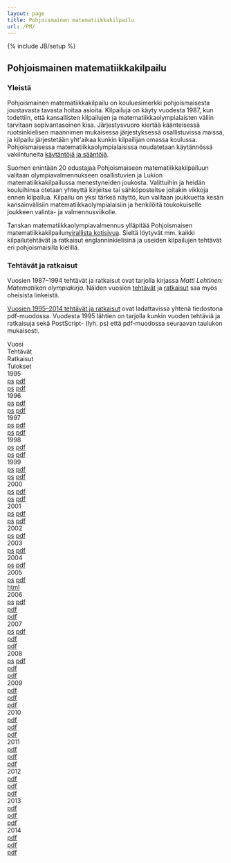 ```yaml
---
layout: page
title: Pohjoismainen matematiikkakilpailu
url: /PM/
---
```

{% include JB/setup %}

## Pohjoismainen matematiikkakilpailu

### Yleistä

Pohjoismainen matematiikkakilpailu on kouluesimerkki pohjoismaisesta
joustavasta tavasta hoitaa asioita. Kilpailuja on käyty vuodesta 1987,
kun todettiin, että kansallisten kilpailujen ja
matematiikkaolympialaisten väliin tarvitaan sopivantasoinen kisa.
Järjestysvuoro kiertää käänteisessä ruotsinkielisen maannimen
mukaisessa järjestyksessä osallistuvissa maissa, ja kilpailu
järjestetään yht'aikaa kunkin kilpailijan omassa koulussa.
Pohjoismaisessa matematiikkaolympialaisissa noudatetaan käytännössä
vakiintuneita [käytäntöjä ja sääntöjä](nmcrules.html).

Suomen enintään 20 edustajaa Pohjoismaiseen matematiikkakilpailuun
valitaan olympiavalmennukseen osallistuvien ja Lukion
matematiikkakilpailussa menestyneiden joukosta. Valittuihin ja heidän
kouluihinsa otetaan yhteyttä kirjeitse tai sähköposteitse joitakin
vikkoja ennen kilpailua. Kilpailu on yksi tärkeä näyttö, kun valitaan
joukkuetta kesän kansainvälisiin matematiikkaolympialaisiin ja
henkilöitä toukokuiselle joukkeen valinta- ja valmennusviikolle.

Tanskan matematiikkaolympiavalmennus ylläpitää Pohjoismaisen
matematiikkakilpailun[virallista kotisivua](http://www.georgmohr.dk/nmcperm/).
Sieltä löytyvät mm. kaikki kilpailutehtävät ja ratkaisut
englanninkielisinä ja useiden kilpailujen tehtävät eri pohjoismaisilla
kielillä.

### Tehtävät ja ratkaisut

Vuosien 1987–1994 tehtävät ja ratkaisut ovat tarjolla kirjassa
_Matti Lehtinen: Matematiikan olympiakirja._ Näiden
vuosien [tehtävät](nmct87_94.pdf) ja [ratkaisut](nmcr87_94.pdf) saa myös
oheisista linkeistä.

[Vuosien 1995–2014 tehtävät ja ratkaisut](nmckaikki.pdf) ovat
ladattavissa yhtenä tiedostona pdf-muodossa. Vuodesta 1995 lähtien on
tarjolla kunkin vuoden tehtäviä ja ratkaisuja sekä PostScript- (lyh.
ps) että pdf-muodossa seuraavan taulukon mukaisesti.


<div class="row">
<div class="col-xs-2">Vuosi</div>
<div class="col-xs-2">Tehtävät</div>
<div class="col-xs-2">Ratkaisut</div>
<div class="col-xs-2">Tulokset</div>
</div>
<div class="row">
<div class="col-xs-2">1995</div>
<div class="col-xs-2"><a href="1995/PM1995.ps">ps</a> <a href="1995/PM1995.pdf">pdf</a></div>
<div class="col-xs-2"><a href="1995/PM1995r.ps">ps</a> <a href="1995/PM1995r.pdf">pdf</a></div>
</div>
<div class="row">
<div class="col-xs-2"> 1996</div>
<div class="col-xs-2"><a href="1996/PM1996.ps">ps</a> <a href="1996/PM1996.pdf">pdf</a></div>
<div class="col-xs-2"><a href="1996/PM1996r.ps">ps</a> <a href="1996/PM1996r.pdf">pdf</a></div>
</div>
<div class="row">
<div class="col-xs-2"> 1997</div>
<div class="col-xs-2"><a href="1997/PM1997.ps">ps</a> <a href="1997/PM1997.pdf">pdf</a></div>
<div class="col-xs-2"><a href="1997/PM1997r.ps">ps</a> <a href="1997/PM1997r.pdf">pdf</a></div>
</div>
<div class="row">
<div class="col-xs-2"> 1998</div>
<div class="col-xs-2"><a href="1998/PM1998.ps">ps</a> <a href="1998/PM1998.pdf">pdf</a></div>
<div class="col-xs-2"><a href="1998/PM1998r.ps">ps</a> <a href="1998/PM1998r.pdf">pdf</a></div>
</div>
<div class="row">
<div class="col-xs-2"> 1999</div>
<div class="col-xs-2"><a href="1999/PM1999.ps">ps</a> <a href="1999/PM1999.pdf">pdf</a></div>
<div class="col-xs-2"><a href="1999/PM1999r.ps">ps</a> <a href="1999/PM1999r.pdf">pdf</a></div>
</div>
<div class="row">
<div class="col-xs-2">2000</div>
<div class="col-xs-2"><a href="2000/PM2000.ps">ps</a> <a href="2000/PM2000.pdf">pdf</a></div>
<div class="col-xs-2"><a href="2000/PM2000r.ps">ps</a> <a href="2000/PM2000r.pdf">pdf</a></div>
</div>
<div class="row">
<div class="col-xs-2">2001</div>
<div class="col-xs-2"><a href="2001/PM2001.ps">ps</a> <a href="2001/PM2001.pdf">pdf</a></div>
<div class="col-xs-2"><a href="2001/PM2001r.ps">ps</a> <a href="2001/PM2001r.pdf">pdf</a></div>
</div>
<div class="row">
<div class="col-xs-2">2002</div>
<div class="col-xs-2"><a href="2002/PM2002.ps">ps</a> <a href="2002/PM2002.pdf">pdf</a></div>
</div>
<div class="row">
<div class="col-xs-2">2003</div>
<div class="col-xs-2"><a href="2003/PM2003.ps">ps</a> <a href="2003/PM2003.pdf">pdf</a></div>
</div>
<div class="row">
<div class="col-xs-2">2004</div>
<div class="col-xs-2"><a href="2004/PM2004.ps">ps</a> <a href="2004/PM2004.pdf">pdf</a></div>
</div>
<div class="row">
<div class="col-xs-2">2005</div>
<div class="col-xs-2"><a href="2005/PM2005.ps">ps</a> <a href="2005/PM2005.pdf">pdf</a></div>
<div class="col-xs-2"><a href="2005/PM2005tul.html">html</a></div>
</div>
<div class="row">
<div class="col-xs-2">2006</div>
<div class="col-xs-2"><a href="2006/PM2006.ps">ps</a> <a href="2006/PM2006.pdf">pdf</a></div>
<div class="col-xs-2"><a href="2006/PM2006r.pdf">pdf</a></div>
<div class="col-xs-2"><a href="2006/PM2006tul.pdf">pdf</a></div>
</div>
<div class="row">
<div class="col-xs-2">2007</div>
<div class="col-xs-2"><a href="2007/PM2007.ps">ps</a> <a href="2007/PM2007.pdf">pdf</a></div>
<div class="col-xs-2"><a href="2007/PM2007r.pdf">pdf</a></div>
<div class="col-xs-2"><a href="2007/PM2007tul.pdf">pdf</a></div>
</div>
<div class="row">
<div class="col-xs-2">2008</div>
<div class="col-xs-2"><a href="2008/PM2008.ps">ps</a> <a href="2008/PM2008.pdf">pdf</a></div>
<div class="col-xs-2"><a href="2008/PM2008r.pdf">pdf</a></div>
<div class="col-xs-2"><a href="2008/PM2008tul.pdf">pdf</a></div>
</div>
<div class="row">
<div class="col-xs-2">2009</div>
<div class="col-xs-2"><a href="2009/PM2009.pdf">pdf</a></div>
<div class="col-xs-2"><a href="2009/PM2009r.pdf">pdf</a></div>
<div class="col-xs-2"><a href="2009/nmc2009results.pdf">pdf</a></div>
</div>
<div class="row">
<div class="col-xs-2">2010</div>
<div class="col-xs-2"><a href="2010/PM2010.pdf">pdf</a></div>
<div class="col-xs-2"><a href="2010/PM2010r.pdf">pdf</a></div>
<div class="col-xs-2"><a href="2010/PM2010tul.pdf">pdf</a></div>
</div>
<div class="row">
<div class="col-xs-2">2011</div>
<div class="col-xs-2"><a href="2011/PM2011.pdf">pdf</a></div>
<div class="col-xs-2"><a href="2011/PM2011r.pdf">pdf</a></div>
<div class="col-xs-2"><a href="2011/PM2011tul.pdf">pdf</a></div>
</div>
<div class="row">
<div class="col-xs-2">2012</div>
<div class="col-xs-2"><a href="2012/PM2012.pdf">pdf</a></div>
<div class="col-xs-2"><a href="2012/PM2012r.pdf">pdf</a></div>
<div class="col-xs-2"><a href="2012/nmc2012res.pdf">pdf</a></div>
</div>
<div class="row">
<div class="col-xs-2">2013</div>
<div class="col-xs-2"><a href="2013/PM2013.pdf">pdf</a></div>
<div class="col-xs-2"><a href="2013/PM2013rat.pdf">pdf</a></div>
<div class="col-xs-2"><a href="2013/PM2013tul.pdf">pdf</a></div>
</div>
<div class="row">
<div class="col-xs-2">2014</div>
<div class="col-xs-2"><a href="2014/nmc2014_Fin.pdf">pdf</a></div>
<div class="col-xs-2"><a href="2014/NMC2014ratk.pdf">pdf</a></div>
<div class="col-xs-2"><a href="2014/NMC2014_Results.pdf">pdf</a></div>
</div>
